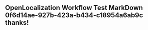 <properties
ms.topic="hero-topic"
ms.test1="hero-topic"
ms.test2="test"/>


## OpenLocalization Workflow Test MarkDown 0f6d14ae-927b-423a-b434-c18954a6ab9c thanks!



<!--HONumber=Jul16_HO5-->


